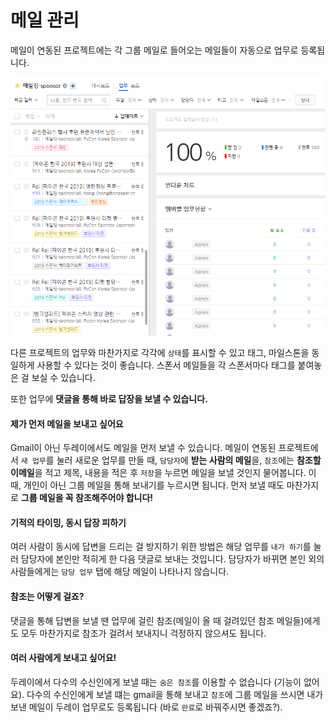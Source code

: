 # 메일 관리

메일이 연동된 프로젝트에는 각 그룹 메일로 들어오는 메일들이 자동으로 업무로 등록됩니다.

![](images/Dooray_mailproject.png)

다른 프로젝트의 업무와 마찬가지로 각각에 `상태`를 표시할 수 있고 태그, 마일스톤을 동일하게 사용할 수 있다는 것이 좋습니다. 스폰서 메일들을 각 스폰서마다 태그를 붙여놓은 걸 보실 수 있습니다.

또한 업무에 **댓글을 통해 바로 답장을 보낼 수 있습니다.**

#### 제가 먼저 메일을 보내고 싶어요

Gmail이 아닌 두레이에서도 메일을 먼저 보낼 수 있습니다. 메일이 연동된 프로젝트에서 `새 업무`를 눌러 새로운 업무를 만들 때, `담당자`에 **받는 사람의 메일**을, `참조`에는 **참조할 이메일**을 적고 제목, 내용을 적은 후 `저장`을 누르면 메일을 보낼 것인지 물어봅니다. 이 때, 개인이 아닌 그룹 메일을 통해 보내기를 누르시면 됩니다. 먼저 보낼 때도 마찬가지로 **그룹 메일을 꼭 참조해주어야 합니다!**

#### 기적의 타이밍, 동시 답장 피하기

여러 사람이 동시에 답변을 드리는 걸 방지하기 위한 방법은 해당 업무를 `내가 하기`를 눌러 담당자에 본인만 적히게 한 다음 댓글로 보내는 것입니다. 담당자가 바뀌면 본인 외의 사람들에게는 `담당 업무` 탭에 해당 메일이 나타나지 않습니다.

#### 참조는 어떻게 걸죠?

댓글을 통해 답변을 보낼 땐 업무에 걸린 참조(메일이 올 때 걸려있던 참조 메일들)에게도 모두 마찬가지로 참조가 걸려서 보내지니 걱정하지 않으셔도 됩니다.

#### 여러 사람에게 보내고 싶어요!

두레이에서 다수의 수신인에게 보낼 때는 `숨은 참조`를 이용할 수 없습니다 (기능이 없어요). 다수의 수신인에게 보낼 떄는 gmail을 통해 보내고 `참조`에 그룹 메일을 쓰시면 내가 보낸 메일이 두레이 업무로도 등록됩니다 (바로 `완료`로 바꿔주시면 좋겠죠?).

